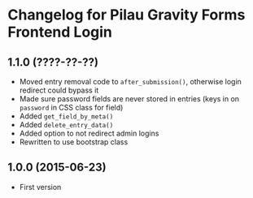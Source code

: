 # Changelog for Pilau Gravity Forms Frontend Login

## 1.1.0 (????-??-??)
* Moved entry removal code to `after_submission()`, otherwise login redirect could bypass it
* Made sure password fields are never stored in entries (keys in on `password` in CSS class for field)
* Added `get_field_by_meta()`
* Added `delete_entry_data()`
* Added option to not redirect admin logins
* Rewritten to use bootstrap class

## 1.0.0 (2015-06-23)
* First version
